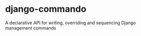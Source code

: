 django-commando
===============

A declarative API for writing, overriding and sequencing Django management commands
